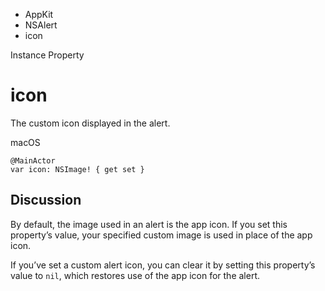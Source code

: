 

- AppKit
- NSAlert
-  icon 

Instance Property

# icon

The custom icon displayed in the alert.

macOS

``` source
@MainActor
var icon: NSImage! { get set }
```

## Discussion

By default, the image used in an alert is the app icon. If you set this property’s value, your specified custom image is used in place of the app icon.

If you’ve set a custom alert icon, you can clear it by setting this property’s value to `nil`, which restores use of the app icon for the alert.

